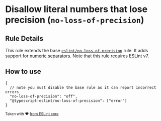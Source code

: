 # Disallow literal numbers that lose precision (`no-loss-of-precision`)

## Rule Details

This rule extends the base [`eslint/no-loss-of-precision`](https://eslint.org/docs/rules/no-loss-of-precision) rule.
It adds support for [numeric separators](https://github.com/tc39/proposal-numeric-separator).
Note that this rule requires ESLint v7.

## How to use

```jsonc
{
  // note you must disable the base rule as it can report incorrect errors
  "no-loss-of-precision": "off",
  "@typescript-eslint/no-loss-of-precision": ["error"]
}
```

<sup>Taken with ❤️ [from ESLint core](https://github.com/eslint/eslint/blob/master/docs/rules/no-loss-of-precision.md)</sup>
